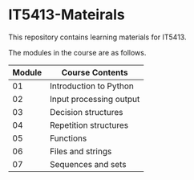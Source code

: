# IT5413-Mateirals
This repository contains learning materials for IT5413.  
 
The modules in the course are as follows.

|Module | Course Contents |
|---|---|
|01 | Introduction to Python |
|02 | Input processing output	|
|03 | Decision structures |
|04 | Repetition structures	|
|05 | Functions	|
|06 | Files and strings |	
|07 | Sequences and sets |
